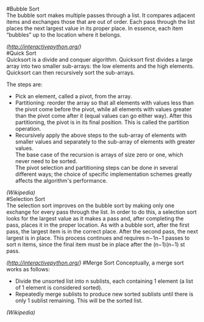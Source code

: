 #Bubble Sort     
The bubble sort makes multiple passes through a list. It compares adjacent items and exchanges those that are out of order. Each pass through the list places the next largest value in its proper place. In essence, each item “bubbles” up to the location where it belongs.    
   
*(http://interactivepython.org/)*   
#Quick Sort   
Quicksort is a divide and conquer algorithm. Quicksort first divides a large array into two smaller sub-arrays: the low elements and the high elements. Quicksort can then recursively sort the sub-arrays.   

The steps are:   
   
- Pick an element, called a pivot, from the array.   
- Partitioning: reorder the array so that all elements with values less than the pivot come before the pivot, while all elements with values greater than the pivot come after it (equal values can go either way). After this partitioning, the pivot is in its final position. This is called the partition operation.   
- Recursively apply the above steps to the sub-array of elements with smaller values and separately to the sub-array of elements with greater values.   
The base case of the recursion is arrays of size zero or one, which never need to be sorted.   
The pivot selection and partitioning steps can be done in several different ways; the choice of specific implementation schemes greatly affects the algorithm's performance.  
   
*(Wikipedia)*    
#Selection Sort   
The selection sort improves on the bubble sort by making only one exchange for every pass through the list. In order to do this, a selection sort looks for the largest value as it makes a pass and, after completing the pass, places it in the proper location. As with a bubble sort, after the first pass, the largest item is in the correct place. After the second pass, the next largest is in place. This process continues and requires n−1n−1 passes to sort n items, since the final item must be in place after the (n−1)(n−1) st pass.
   
*(http://interactivepython.org/)* 
#Merge Sort
Conceptually, a merge sort works as follows:   

- Divide the unsorted list into n sublists, each containing 1 element (a list of 1 element is considered sorted).   
- Repeatedly merge sublists to produce new sorted sublists until there is only 1 sublist remaining. This will be the sorted list.   
   
*(Wikipedia)*   
